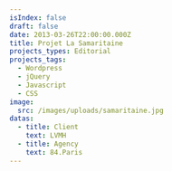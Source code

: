 ```yaml
---
isIndex: false
draft: false
date: 2013-03-26T22:00:00.000Z
title: Projet La Samaritaine
projects_types: Editorial
projects_tags:
  - Wordpress
  - jQuery
  - Javascript
  - CSS
image:
  src: /images/uploads/samaritaine.jpg
datas:
  - title: Client
    text: LVMH
  - title: Agency
    text: 84.Paris
---
```

